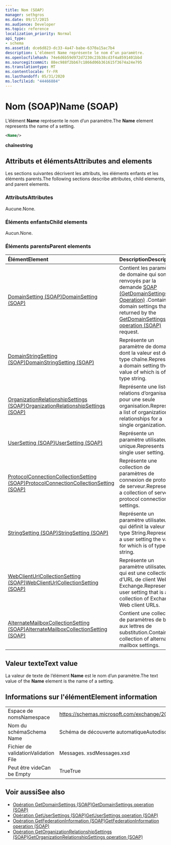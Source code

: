 ```yaml
---
title: Nom (SOAP)
manager: sethgros
ms.date: 09/17/2015
ms.audience: Developer
ms.topic: reference
localization_priority: Normal
api_type:
- schema
ms.assetid: dce6d823-dc33-4a47-babe-6370a15ac7b4
description: L’élément Name représente le nom d’un paramètre.
ms.openlocfilehash: 74e6d6b59d972d7230c23b38cd3f4a8591401bbd
ms.sourcegitcommit: 88ec988f2bb67c1866d06b361615f3674a24e795
ms.translationtype: MT
ms.contentlocale: fr-FR
ms.lasthandoff: 05/31/2020
ms.locfileid: "44466884"
---
```

# <a name="name-soap"></a><span data-ttu-id="94fc7-103">Nom (SOAP)</span><span class="sxs-lookup"><span data-stu-id="94fc7-103">Name (SOAP)</span></span>

<span data-ttu-id="94fc7-104">L’élément **Name** représente le nom d’un paramètre.</span><span class="sxs-lookup"><span data-stu-id="94fc7-104">The **Name** element represents the name of a setting.</span></span> 
  
```XML
<Name/>
```

<span data-ttu-id="94fc7-105">**chaîne**</span><span class="sxs-lookup"><span data-stu-id="94fc7-105">**string**</span></span>

## <a name="attributes-and-elements"></a><span data-ttu-id="94fc7-106">Attributs et éléments</span><span class="sxs-lookup"><span data-stu-id="94fc7-106">Attributes and elements</span></span>

<span data-ttu-id="94fc7-107">Les sections suivantes décrivent les attributs, les éléments enfants et les éléments parents.</span><span class="sxs-lookup"><span data-stu-id="94fc7-107">The following sections describe attributes, child elements, and parent elements.</span></span>
  
### <a name="attributes"></a><span data-ttu-id="94fc7-108">Attributs</span><span class="sxs-lookup"><span data-stu-id="94fc7-108">Attributes</span></span>

<span data-ttu-id="94fc7-109">Aucune.</span><span class="sxs-lookup"><span data-stu-id="94fc7-109">None.</span></span>
  
### <a name="child-elements"></a><span data-ttu-id="94fc7-110">Éléments enfants</span><span class="sxs-lookup"><span data-stu-id="94fc7-110">Child elements</span></span>

<span data-ttu-id="94fc7-111">Aucun.</span><span class="sxs-lookup"><span data-stu-id="94fc7-111">None.</span></span>
  
### <a name="parent-elements"></a><span data-ttu-id="94fc7-112">Éléments parents</span><span class="sxs-lookup"><span data-stu-id="94fc7-112">Parent elements</span></span>

|<span data-ttu-id="94fc7-113">**Élément**</span><span class="sxs-lookup"><span data-stu-id="94fc7-113">**Element**</span></span>|<span data-ttu-id="94fc7-114">**Description**</span><span class="sxs-lookup"><span data-stu-id="94fc7-114">**Description**</span></span>|
|:-----|:-----|
|[<span data-ttu-id="94fc7-115">DomainSetting (SOAP)</span><span class="sxs-lookup"><span data-stu-id="94fc7-115">DomainSetting (SOAP)</span></span>](domainsetting-soap.md) <br/> |<span data-ttu-id="94fc7-116">Contient les paramètres de domaine qui sont renvoyés par la demande [SOAP (GetDomainSettings Operation)](getdomainsettings-operation-soap.md) .</span><span class="sxs-lookup"><span data-stu-id="94fc7-116">Contains domain settings that are returned by the [GetDomainSettings operation (SOAP)](getdomainsettings-operation-soap.md) request.</span></span>  <br/> |
|[<span data-ttu-id="94fc7-117">DomainStringSetting (SOAP)</span><span class="sxs-lookup"><span data-stu-id="94fc7-117">DomainStringSetting (SOAP)</span></span>](domainstringsetting-soap.md) <br/> |<span data-ttu-id="94fc7-118">Représente un paramètre de domaine dont la valeur est de type chaîne.</span><span class="sxs-lookup"><span data-stu-id="94fc7-118">Represents a domain setting the value of which is of type string.</span></span>  <br/> |
|[<span data-ttu-id="94fc7-119">OrganizationRelationshipSettings (SOAP)</span><span class="sxs-lookup"><span data-stu-id="94fc7-119">OrganizationRelationshipSettings (SOAP)</span></span>](organizationrelationshipsettings-soap.md) <br/> |<span data-ttu-id="94fc7-120">Représente une liste de relations d’organisation pour une seule organisation.</span><span class="sxs-lookup"><span data-stu-id="94fc7-120">Represents a list of organization relationships for a single organization.</span></span>  <br/> |
|[<span data-ttu-id="94fc7-121">UserSetting (SOAP)</span><span class="sxs-lookup"><span data-stu-id="94fc7-121">UserSetting (SOAP)</span></span>](usersetting-soap.md) <br/> |<span data-ttu-id="94fc7-122">Représente un paramètre utilisateur unique.</span><span class="sxs-lookup"><span data-stu-id="94fc7-122">Represents a single user setting.</span></span>  <br/> |
|[<span data-ttu-id="94fc7-123">ProtocolConnectionCollectionSetting (SOAP)</span><span class="sxs-lookup"><span data-stu-id="94fc7-123">ProtocolConnectionCollectionSetting (SOAP)</span></span>](protocolconnectioncollectionsetting-soap.md) <br/> |<span data-ttu-id="94fc7-124">Représente une collection de paramètres de connexion de protocole de serveur.</span><span class="sxs-lookup"><span data-stu-id="94fc7-124">Represents a collection of server protocol connection settings.</span></span>  <br/> |
|[<span data-ttu-id="94fc7-125">StringSetting (SOAP)</span><span class="sxs-lookup"><span data-stu-id="94fc7-125">StringSetting (SOAP)</span></span>](stringsetting-soap.md) <br/> |<span data-ttu-id="94fc7-126">Représente un paramètre utilisateur qui définit la valeur de type String.</span><span class="sxs-lookup"><span data-stu-id="94fc7-126">Represents a user setting the value for which is of type string.</span></span>  <br/> |
|[<span data-ttu-id="94fc7-127">WebClientUrlCollectionSetting (SOAP)</span><span class="sxs-lookup"><span data-stu-id="94fc7-127">WebClientUrlCollectionSetting (SOAP)</span></span>](webclienturlcollectionsetting-soap.md) <br/> |<span data-ttu-id="94fc7-128">Représente un paramètre utilisateur qui est une collection d’URL de client Web Exchange.</span><span class="sxs-lookup"><span data-stu-id="94fc7-128">Represents a user setting that is a collection of Exchange Web client URLs.</span></span>  <br/> |
|[<span data-ttu-id="94fc7-129">AlternateMailboxCollectionSetting (SOAP)</span><span class="sxs-lookup"><span data-stu-id="94fc7-129">AlternateMailboxCollectionSetting (SOAP)</span></span>](alternatemailboxcollectionsetting-soap.md) <br/> |<span data-ttu-id="94fc7-130">Contient une collection de paramètres de boîte aux lettres de substitution.</span><span class="sxs-lookup"><span data-stu-id="94fc7-130">Contains a collection of alternate mailbox settings.</span></span>  <br/> |
   
## <a name="text-value"></a><span data-ttu-id="94fc7-131">Valeur texte</span><span class="sxs-lookup"><span data-stu-id="94fc7-131">Text value</span></span>

<span data-ttu-id="94fc7-132">La valeur de texte de l’élément **Name** est le nom d’un paramètre.</span><span class="sxs-lookup"><span data-stu-id="94fc7-132">The text value of the **Name** element is the name of a setting.</span></span> 
  
## <a name="element-information"></a><span data-ttu-id="94fc7-133">Informations sur l'élément</span><span class="sxs-lookup"><span data-stu-id="94fc7-133">Element information</span></span>

|||
|:-----|:-----|
|<span data-ttu-id="94fc7-134">Espace de noms</span><span class="sxs-lookup"><span data-stu-id="94fc7-134">Namespace</span></span>  <br/> |https://schemas.microsoft.com/exchange/2010/Autodiscover  <br/> |
|<span data-ttu-id="94fc7-135">Nom du schéma</span><span class="sxs-lookup"><span data-stu-id="94fc7-135">Schema Name</span></span>  <br/> |<span data-ttu-id="94fc7-136">Schéma de découverte automatique</span><span class="sxs-lookup"><span data-stu-id="94fc7-136">Autodiscover schema</span></span>  <br/> |
|<span data-ttu-id="94fc7-137">Fichier de validation</span><span class="sxs-lookup"><span data-stu-id="94fc7-137">Validation File</span></span>  <br/> |<span data-ttu-id="94fc7-138">Messages. xsd</span><span class="sxs-lookup"><span data-stu-id="94fc7-138">Messages.xsd</span></span>  <br/> |
|<span data-ttu-id="94fc7-139">Peut être vide</span><span class="sxs-lookup"><span data-stu-id="94fc7-139">Can be Empty</span></span>  <br/> |<span data-ttu-id="94fc7-140">True</span><span class="sxs-lookup"><span data-stu-id="94fc7-140">True</span></span>  <br/> |
   
## <a name="see-also"></a><span data-ttu-id="94fc7-141">Voir aussi</span><span class="sxs-lookup"><span data-stu-id="94fc7-141">See also</span></span>

- [<span data-ttu-id="94fc7-142">Opération GetDomainSettings (SOAP)</span><span class="sxs-lookup"><span data-stu-id="94fc7-142">GetDomainSettings operation (SOAP)</span></span>](getdomainsettings-operation-soap.md)
- [<span data-ttu-id="94fc7-143">Opération GetUserSettings (SOAP)</span><span class="sxs-lookup"><span data-stu-id="94fc7-143">GetUserSettings operation (SOAP)</span></span>](getusersettings-operation-soap.md)
- [<span data-ttu-id="94fc7-144">Opération GetFederationInformation (SOAP)</span><span class="sxs-lookup"><span data-stu-id="94fc7-144">GetFederationInformation operation (SOAP)</span></span>](getfederationinformation-operation-soap.md)
- [<span data-ttu-id="94fc7-145">Opération GetOrganizationRelationshipSettings (SOAP)</span><span class="sxs-lookup"><span data-stu-id="94fc7-145">GetOrganizationRelationshipSettings operation (SOAP)</span></span>](getorganizationrelationshipsettings-operation-soap.md)

